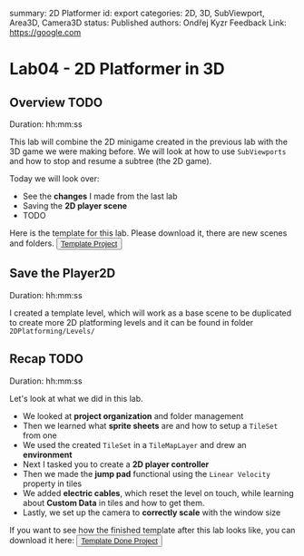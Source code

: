 summary: 2D Platformer
id: export
categories: 2D, 3D, SubViewport, Area3D, Camera3D
status: Published
authors: Ondřej Kyzr
Feedback Link: https://google.com

# Lab04 - 2D Platformer in 3D

## Overview TODO
Duration: hh:mm:ss

This lab will combine the 2D minigame created in the previous lab with the 3D game we were making before. We will look at how to use `SubViewports` and how to stop and resume a subtree (the 2D game).

Today we will look over:
- See the **changes** I made from the last lab
- Saving the **2D player scene**
- TODO


Here is the template for this lab. Please download it, there are new scenes and folders.
<button>
  [Template Project](link)
</button>




## Save the Player2D
Duration: hh:mm:ss

I created a template level, which will work as a base scene to be duplicated to create more 2D platforming levels and it can be found in folder `2DPlatforming/Levels/`







## Recap TODO
Duration: hh:mm:ss

Let's look at what we did in this lab.
- We looked at **project organization** and folder management
- Then we learned what **sprite sheets** are and how to setup a `TileSet` from one
- We used the created `TileSet` in a `TileMapLayer` and drew an **environment**
- Next I tasked you to create a **2D player controller**
- Then we made the **jump pad** functional using the `Linear Velocity` property in tiles
- We added **electric cables**, which reset the level on touch, while learning about **Custom Data** in tiles and how to get them.
- Lastly, we set up the camera to **correctly scale** with the window size


If you want to see how the finished template after this lab looks like, you can download it here:
<button>
  [Template Done Project](link)
</button>